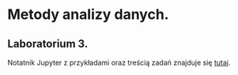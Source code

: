 # Metody analizy danych.

## Laboratorium 3.

Notatnik Jupyter z przykładami oraz treścią zadań znajduje się [tutaj](lab_03.ipynb).